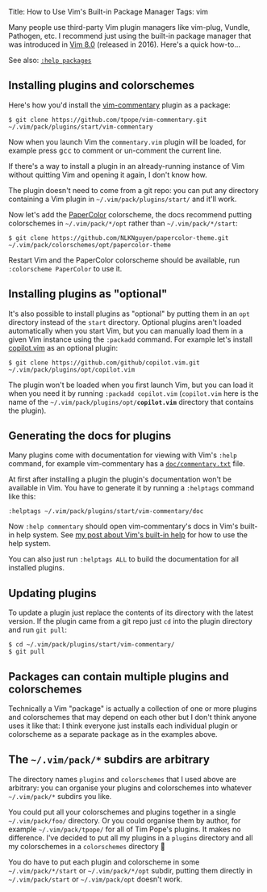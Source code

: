 Title: How to Use Vim's Built-in Package Manager
Tags: vim

Many people use third-party Vim plugin managers like vim-plug, Vundle, Pathogen, etc.
I recommend just using the built-in package manager that was introduced in
[Vim 8.0](https://vimhelp.org/version8.txt.html) (released in 2016).
Here's a quick how-to...

See also: [`:help packages`](https://vimhelp.org/repeat.txt.html#packages)

Installing plugins and colorschemes
-----------------------------------

Here's how you'd install the [vim-commentary](https://github.com/tpope/vim-commentary)
plugin as a package:

```terminal
$ git clone https://github.com/tpope/vim-commentary.git ~/.vim/pack/plugins/start/vim-commentary
```

Now when you launch Vim the `commentary.vim` plugin will be loaded,
for example press <kbd>gcc</kbd> to comment or un-comment the current line.

If there's a way to install a plugin in an already-running instance of Vim
without quitting Vim and opening it again, I don't know how.

The plugin doesn't need to come from a git repo:
you can put any directory containing a Vim plugin in `~/.vim/pack/plugins/start/`
and it'll work.

Now let's add the [PaperColor](https://github.com/NLKNguyen/papercolor-theme) colorscheme,
the docs recommend putting colorschemes in `~/.vim/pack/*/opt` rather than
`~/.vim/pack/*/start`:

```terminal
$ git clone https://github.com/NLKNguyen/papercolor-theme.git ~/.vim/pack/colorschemes/opt/papercolor-theme
```

Restart Vim and the PaperColor colorscheme should be available,
run `:colorscheme PaperColor` to use it.

Installing plugins as "optional"
--------------------------------

It's also possible to install plugins as "optional" by putting them in an `opt`
directory instead of the `start` directory. Optional plugins aren't loaded
automatically when you start Vim, but you can manually load them in a given Vim
instance using the `:packadd` command. For example let's install
[copilot.vim](https://github.com/github/copilot.vim) as an optional plugin:

```terminal
$ git clone https://github.com/github/copilot.vim.git ~/.vim/pack/plugins/opt/copilot.vim
```

The plugin won't be loaded when you first launch Vim,
but you can load it when you need it by running `:packadd copilot.vim`
(`copilot.vim` here is the name of the <code>~/.vim/pack/plugins/opt/<b>copilot.vim</b></code>
directory that contains the plugin).

Generating the docs for plugins
-------------------------------

Many plugins come with documentation for viewing with Vim's `:help` command,
for example vim-commentary has a [`doc/commentary.txt`](https://github.com/tpope/vim-commentary/blob/master/doc/commentary.txt)
file.

At first after installing a plugin the plugin's documentation won't be available
in Vim. You have to generate it by running a `:helptags` command like this:

```
:helptags ~/.vim/pack/plugins/start/vim-commentary/doc
```

Now `:help commentary` should open vim-commentary's docs in Vim's built-in help system.
See [my post about Vim's built-in help]({filename}2020-08-02-how-to-use-vim's-built-in-help.md)
for how to use the help system.

You can also just run `:helptags ALL` to build the documentation for all
installed plugins.

Updating plugins
----------------

To update a plugin just replace the contents of its directory with the latest version.
If the plugin came from a git repo just `cd` into the plugin directory and run `git pull`:

```terminal
$ cd ~/.vim/pack/plugins/start/vim-commentary/
$ git pull
```

Packages can contain multiple plugins and colorschemes
------------------------------------------------------

Technically a Vim "package" is actually a collection of one or more plugins and
colorschemes that may depend on each other but I don't think anyone uses it
like that: I think everyone just installs each individual plugin or colorscheme
as a separate package as in the examples above.

The `~/.vim/pack/*` subdirs are arbitrary
------------------------------------------------

The directory names `plugins` and `colorschemes` that I used above are arbitrary:
you can organise your plugins and colorschemes into whatever `~/.vim/pack/*` subdirs you like.

You could put all your colorschemes and plugins together in a single `~/.vim/pack/foo/` directory.
Or you could organise them by author, for example `~/.vim/pack/tpope/` for all of Tim Pope's plugins.
It makes no difference.
I've decided to put all my plugins in a `plugins` directory
and all my colorschemes in a `colorschemes` directory 🤷

You do have to put each plugin and colorscheme in some `~/.vim/pack/*/start`
or `~/.vim/pack/*/opt` subdir,
putting them directly in `~/.vim/pack/start` or `~/.vim/pack/opt` doesn't work.

